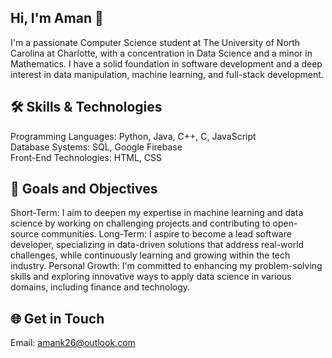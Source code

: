 ## Hi, I'm Aman 👋

I'm a passionate Computer Science student at The University of North Carolina at Charlotte, with a concentration in Data Science and a minor in Mathematics. I have a solid foundation in software development and a deep interest in data manipulation, machine learning, and full-stack development.

## 🛠️ Skills & Technologies
Programming Languages: Python, Java, C++, C, JavaScript <br>
Database Systems: SQL, Google Firebase <br>
Front-End Technologies: HTML, CSS

## 🎯 Goals and Objectives
Short-Term: I aim to deepen my expertise in machine learning and data science by working on challenging projects and contributing to open-source communities.
Long-Term: I aspire to become a lead software developer, specializing in data-driven solutions that address real-world challenges, while continuously learning and growing within the tech industry.
Personal Growth: I'm committed to enhancing my problem-solving skills and exploring innovative ways to apply data science in various domains, including finance and technology.

## 🌐 Get in Touch
Email: amank26@outlook.com

<!--
**amank08/amank08** is a ✨ _special_ ✨ repository because its `README.md` (this file) appears on your GitHub profile.

Here are some ideas to get you started:

- 🔭 I’m currently working on ...
- 🌱 I’m currently learning ...
- 👯 I’m looking to collaborate on ...
- 🤔 I’m looking for help with ...
- 💬 Ask me about ...
- 📫 How to reach me: ...
- 😄 Pronouns: ...
- ⚡ Fun fact: ...
-->
